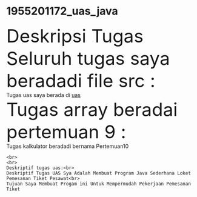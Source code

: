 # 1955201172_uas_java

<html>
  <head>
    <!-- Deskripsi tugas -->  
  </head>
  <body>
    <font size="15">Deskripsi Tugas</font><br>
     <font size="10">Seluruh tugas saya beradadi file src  :</font><br>
    Tugas uas saya berada di <u>uas</u><br>
    <font size="10">Tugas array beradai pertemuan 9 :</font><br>
    Tugas kalkulator beradadi bernama Pertemuan10<br>
  
  
    <br>
    <br>
    Deskriptif tugas uas:<br>
    Deskriptif Tugas UAS Sya Adalah Membuat Program Java Sederhana Loket Pemesanan Tiket Pesawat<br>
    Tujuan Saya Membuat Progam ini Untuk Mempermudah Pekerjaan Pemesanan Tiket
 
  </body>
</html>
